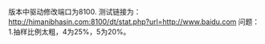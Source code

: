 版本中驱动修改端口为8100.
测试链接为：
http://himanibhasin.com:8100/dt/stat.php?url=http://www.baidu.com
问题：
1.抽样比例太粗，4为25%，5为20%。
